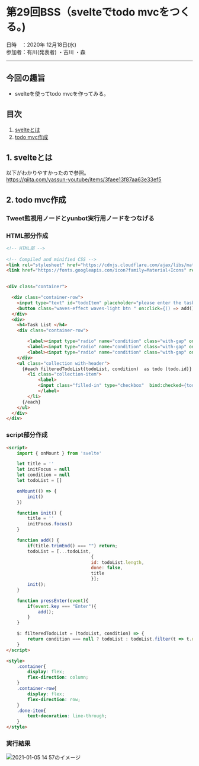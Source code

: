 # 第29回BSS（svelteでtodo mvcをつくる。)

日時　：2020年 12月18日(水)  
参加者：有川(発表者) ・古川 ・森 

---
## 今回の趣旨
- svelteを使ってtodo mvcを作ってみる。

## 目次
1. [svelteとは](#1)  
2. [todo mvc作成](#2)  

## 1. svelteとは<a id="1"></a>

以下がわかりやすかったので参照。  
https://qiita.com/yassun-youtube/items/3faee13f87aa63e33ef5


## 2. todo mvc作成<a id="2"></a>

### Tweet監視用ノードとyunbot実行用ノードをつなげる

### HTML部分作成
```html
<!-- HTML部 -->
  
<!-- Compiled and minified CSS -->
<link rel="stylesheet" href="https://cdnjs.cloudflare.com/ajax/libs/materialize/1.0.0/css/materialize.min.css">
<link href="https://fonts.googleapis.com/icon?family=Material+Icons" rel="stylesheet">

            
<div class="container">	

  <div class="container-row">
	<input type="text" id="todoItem" placeholder="please enter the task"  on:keydown={(event) => pressEnter(event)} bind:value={title} bind:this={initFocus}>
	<button class="waves-effect waves-light btn " on:click={() => add()}><span><i class="small material-icons left">edit</i></span></button>
  </div>
  <div>
	<h4>Task List </h4>
	<div class="container-row">

		<label><input type="radio" name="condition" class="with-gap" on:click={() => { condition = null }} checked><span>ALL</span></label>
		<label><input type="radio" name="condition" class="with-gap" on:click={() => { condition = false }}><span>未完了</span></label>
		<label><input type="radio" name="condition" class="with-gap" on:click={() => { condition = true }}><span>完了</span></label>
	</div>
	<ul class="collection with-header">
	  {#each filteredTodoList(todoList, condition)  as todo (todo.id)}
		<li class="collection-item">
			<label>
			<input class="filled-in" type="checkbox"  bind:checked={todo.done}/> <span class={todo.done?"done-item":""}>{todo.title}</span>
			</label>
		</li>
	  {/each}
	</ul>
  </div>
</div>
```
### script部分作成
```html
<script>
	import { onMount } from 'svelte'

	let title = ''
	let initFocus = null
	let condition = null
	let todoList = []

	onMount(() => {
		init()
	})

	function init() {
		title = ''
		initFocus.focus()
	}

	function add() {
		if(title.trimEnd() === "") return;
		todoList = [...todoList,
								{
								id: todoList.length,
								done: false,
								title
								}];
		init();
	}

	function pressEnter(event){
		if(event.key === "Enter"){
			add();
		}
	}

	$: filteredTodoList = (todoList, condition) => {
		return condition === null ? todoList : todoList.filter(t => t.done === condition)
	}
</script>

<style>
	.container{
		display: flex;
		flex-direction: column;
	}
	.container-row{
		display: flex;
		flex-direction: row;
	}
	.done-item{
		text-decoration: line-through;
	}
</style>
```

### 実行結果
![2021-01-05 14 57のイメージ](https://user-images.githubusercontent.com/66286964/103611852-8285d700-4f66-11eb-818e-7a670a9852bd.jpg)
